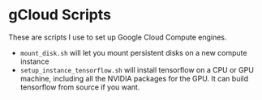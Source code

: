 # gCloud Scripts

These are scripts I use to set up Google Cloud Compute engines.

* `mount_disk.sh` will let you mount persistent disks on a new compute instance
* `setup_instance_tensorflow.sh` will install tensorflow on a CPU or GPU machine, including all the NVIDIA packages for the GPU. It can build tensorflow from source if you want.
